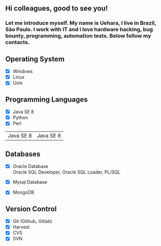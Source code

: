
## Hi colleagues, good to see you! 

### Let me introduce myself. My name is Uehara, I live in Brazil, São Paulo. I work with IT and i love hardware hacking, bug bounty, programming, automation tests. Below follow my contacts. <br>


## Operating System

- [x] Windows 
- [x] Linux
- [x] Unix

## Programming Languages

- [x] Java SE 8
- [x] Python
- [x] Perl

<table border="0">
<tr>
  <td>Java SE 8</td>
  <td>Java SE 8</td>
</tr>

</table>


## Databases

- [x] Oracle Database <br>
  Oracle SQL Developer, Oracle SQL Loader, PL/SQL

- [x] Mysql Database
- [x] MongoDB


## Version Control

- [x] Git (Github, Gitlab)
- [x] Harvest
- [x] CVS
- [x] SVN
